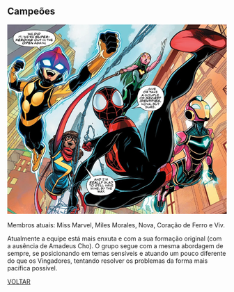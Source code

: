 ## Campeões


![(https://raw.githubusercontent.com/briancamargos/SUPER-EQUIPES/main/Imagens/campeoes.bmp)](https://raw.githubusercontent.com/briancamargos/SUPER-EQUIPES/main/Imagens/campeoes.bmp)

Membros atuais: Miss Marvel, Miles Morales, Nova, Coração de Ferro e Viv.

Atualmente a equipe está mais enxuta e com a sua formação original (com a ausência de Amadeus Cho). O grupo segue com a mesma abordagem de sempre, se posicionando em temas sensíveis e atuando um pouco diferente do que os Vingadores, tentando resolver os problemas da forma mais pacífica possível.


[VOLTAR](https://github.com/briancamargos/SUPER-EQUIPES)